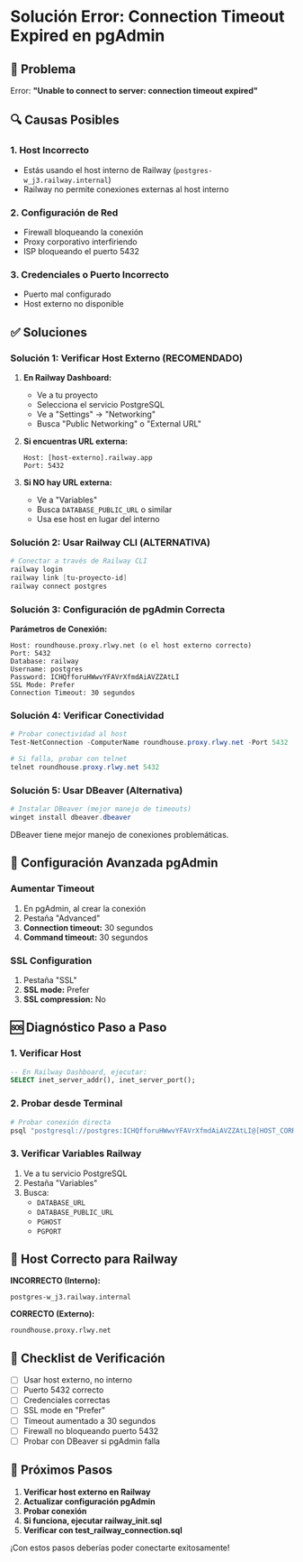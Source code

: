 # Solución Error: Connection Timeout Expired en pgAdmin

## 🚨 Problema
Error: **"Unable to connect to server: connection timeout expired"**

## 🔍 Causas Posibles

### 1. **Host Incorrecto**
- Estás usando el host interno de Railway (`postgres-w_j3.railway.internal`)
- Railway no permite conexiones externas al host interno

### 2. **Configuración de Red**
- Firewall bloqueando la conexión
- Proxy corporativo interfiriendo
- ISP bloqueando el puerto 5432

### 3. **Credenciales o Puerto Incorrecto**
- Puerto mal configurado
- Host externo no disponible

## ✅ Soluciones

### Solución 1: Verificar Host Externo (RECOMENDADO)

1. **En Railway Dashboard:**
   - Ve a tu proyecto
   - Selecciona el servicio PostgreSQL
   - Ve a "Settings" → "Networking"
   - Busca "Public Networking" o "External URL"

2. **Si encuentras URL externa:**
   ```
   Host: [host-externo].railway.app
   Port: 5432
   ```

3. **Si NO hay URL externa:**
   - Ve a "Variables"
   - Busca `DATABASE_PUBLIC_URL` o similar
   - Usa ese host en lugar del interno

### Solución 2: Usar Railway CLI (ALTERNATIVA)

```powershell
# Conectar a través de Railway CLI
railway login
railway link [tu-proyecto-id]
railway connect postgres
```

### Solución 3: Configuración de pgAdmin Correcta

**Parámetros de Conexión:**
```
Host: roundhouse.proxy.rlwy.net (o el host externo correcto)
Port: 5432
Database: railway
Username: postgres
Password: ICHQfforuHWwvYFAVrXfmdAiAVZZAtLI
SSL Mode: Prefer
Connection Timeout: 30 segundos
```

### Solución 4: Verificar Conectividad

```powershell
# Probar conectividad al host
Test-NetConnection -ComputerName roundhouse.proxy.rlwy.net -Port 5432

# Si falla, probar con telnet
telnet roundhouse.proxy.rlwy.net 5432
```

### Solución 5: Usar DBeaver (Alternativa)

```powershell
# Instalar DBeaver (mejor manejo de timeouts)
winget install dbeaver.dbeaver
```

DBeaver tiene mejor manejo de conexiones problemáticas.

## 🔧 Configuración Avanzada pgAdmin

### Aumentar Timeout
1. En pgAdmin, al crear la conexión
2. Pestaña "Advanced"
3. **Connection timeout:** 30 segundos
4. **Command timeout:** 30 segundos

### SSL Configuration
1. Pestaña "SSL"
2. **SSL mode:** Prefer
3. **SSL compression:** No

## 🆘 Diagnóstico Paso a Paso

### 1. Verificar Host
```sql
-- En Railway Dashboard, ejecutar:
SELECT inet_server_addr(), inet_server_port();
```

### 2. Probar desde Terminal
```powershell
# Probar conexión directa
psql "postgresql://postgres:ICHQfforuHWwvYFAVrXfmdAiAVZZAtLI@[HOST_CORRECTO]:5432/railway"
```

### 3. Verificar Variables Railway
1. Ve a tu servicio PostgreSQL
2. Pestaña "Variables"
3. Busca:
   - `DATABASE_URL`
   - `DATABASE_PUBLIC_URL`
   - `PGHOST`
   - `PGPORT`

## 🎯 Host Correcto para Railway

**INCORRECTO (Interno):**
```
postgres-w_j3.railway.internal
```

**CORRECTO (Externo):**
```
roundhouse.proxy.rlwy.net
```

## 📝 Checklist de Verificación

- [ ] Usar host externo, no interno
- [ ] Puerto 5432 correcto
- [ ] Credenciales correctas
- [ ] SSL mode en "Prefer"
- [ ] Timeout aumentado a 30 segundos
- [ ] Firewall no bloqueando puerto 5432
- [ ] Probar con DBeaver si pgAdmin falla

## 🚀 Próximos Pasos

1. **Verificar host externo en Railway**
2. **Actualizar configuración pgAdmin**
3. **Probar conexión**
4. **Si funciona, ejecutar railway_init.sql**
5. **Verificar con test_railway_connection.sql**

¡Con estos pasos deberías poder conectarte exitosamente!